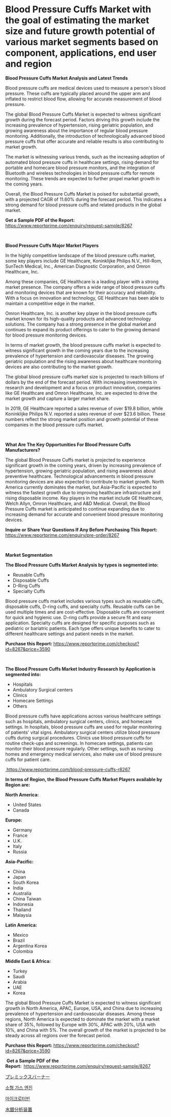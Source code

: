 <p><h1>Blood Pressure Cuffs Market with the goal of estimating the market size and future growth potential of various market segments based on component, applications, end user and region</h1></p><p><strong>Blood Pressure Cuffs Market Analysis and Latest Trends</strong></p>
<p><p>Blood pressure cuffs are medical devices used to measure a person's blood pressure. These cuffs are typically placed around the upper arm and inflated to restrict blood flow, allowing for accurate measurement of blood pressure.</p><p>The global Blood Pressure Cuffs Market is expected to witness significant growth during the forecast period. Factors driving this growth include the increasing prevalence of hypertension, rising geriatric population, and growing awareness about the importance of regular blood pressure monitoring. Additionally, the introduction of technologically advanced blood pressure cuffs that offer accurate and reliable results is also contributing to market growth.</p><p>The market is witnessing various trends, such as the increasing adoption of automated blood pressure cuffs in healthcare settings, rising demand for portable and homecare blood pressure monitors, and the integration of Bluetooth and wireless technologies in blood pressure cuffs for remote monitoring. These trends are expected to further propel market growth in the coming years.</p><p>Overall, the Blood Pressure Cuffs Market is poised for substantial growth, with a projected CAGR of 11.60% during the forecast period. This indicates a strong demand for blood pressure cuffs and related products in the global market.</p></p>
<p><strong>Get a Sample PDF of the Report:&nbsp;</strong> <a href="https://www.reportprime.com/enquiry/request-sample/8267">https://www.reportprime.com/enquiry/request-sample/8267</a></p>
<p>&nbsp;</p>
<p><strong>Blood Pressure Cuffs Major Market Players</strong></p>
<p><p>In the highly competitive landscape of the blood pressure cuffs market, some key players include GE Healthcare, Koninklijke Philips N.V., Hill-Rom, SunTech Medical, Inc., American Diagnostic Corporation, and Omron Healthcare, Inc.</p><p>Among these companies, GE Healthcare is a leading player with a strong market presence. The company offers a wide range of blood pressure cuffs and monitoring devices that are known for their accuracy and reliability. With a focus on innovation and technology, GE Healthcare has been able to maintain a competitive edge in the market.</p><p>Omron Healthcare, Inc. is another key player in the blood pressure cuffs market known for its high-quality products and advanced technology solutions. The company has a strong presence in the global market and continues to expand its product offerings to cater to the growing demand for blood pressure monitoring devices.</p><p>In terms of market growth, the blood pressure cuffs market is expected to witness significant growth in the coming years due to the increasing prevalence of hypertension and cardiovascular diseases. The growing geriatric population and the rising awareness about healthcare monitoring devices are also contributing to the market growth.</p><p>The global blood pressure cuffs market size is projected to reach billions of dollars by the end of the forecast period. With increasing investments in research and development and a focus on product innovation, companies like GE Healthcare and Omron Healthcare, Inc. are expected to drive the market growth and capture a larger market share.</p><p>In 2019, GE Healthcare reported a sales revenue of over $19.8 billion, while Koninklijke Philips N.V. reported a sales revenue of over $23.6 billion. These numbers reflect the strong market position and growth potential of these companies in the blood pressure cuffs market.</p></p>
<p>&nbsp;</p>
<p><strong>What Are The Key Opportunities For Blood Pressure Cuffs Manufacturers?</strong></p>
<p><p>The global Blood Pressure Cuffs market is projected to experience significant growth in the coming years, driven by increasing prevalence of hypertension, growing geriatric population, and rising awareness about preventive healthcare. Technological advancements in blood pressure monitoring devices are also expected to contribute to market growth. North America currently dominates the market, but Asia-Pacific is expected to witness the fastest growth due to improving healthcare infrastructure and rising disposable income. Key players in the market include GE Healthcare, Welch Allyn, Omron Healthcare, and A&D Medical. Overall, the Blood Pressure Cuffs market is anticipated to continue expanding due to increasing demand for accurate and convenient blood pressure monitoring devices.</p></p>
<p><strong>Inquire or Share Your Questions If Any Before Purchasing This Report:</strong> <a href="https://www.reportprime.com/enquiry/pre-order/8267">https://www.reportprime.com/enquiry/pre-order/8267</a></p>
<p>&nbsp;</p>
<p><strong>Market Segmentation</strong></p>
<p><strong>The Blood Pressure Cuffs Market Analysis by types is segmented into:</strong></p>
<p><ul><li>Reusable Cuffs</li><li>Disposable Cuffs</li><li>D-Ring Cuffs</li><li>Specialty Cuffs</li></ul></p>
<p><p>Blood pressure cuffs market includes various types such as reusable cuffs, disposable cuffs, D-ring cuffs, and specialty cuffs. Reusable cuffs can be used multiple times and are cost-effective. Disposable cuffs are convenient for quick and hygienic use. D-ring cuffs provide a secure fit and easy application. Specialty cuffs are designed for specific purposes such as pediatric or bariatric patients. Each type offers unique benefits to cater to different healthcare settings and patient needs in the market.</p></p>
<p><strong>Purchase this Report:&nbsp;</strong><a href="https://www.reportprime.com/checkout?id=8267&price=3590">https://www.reportprime.com/checkout?id=8267&price=3590</a></p>
<p>&nbsp;</p>
<p><strong>The Blood Pressure Cuffs Market Industry Research by Application is segmented into:</strong></p>
<p><ul><li>Hospitals</li><li>Ambulatory Surgical centers</li><li>Clinics</li><li>Homecare Settings</li><li>Others</li></ul></p>
<p><p>Blood pressure cuffs have applications across various healthcare settings such as hospitals, ambulatory surgical centers, clinics, and homecare settings. In hospitals, blood pressure cuffs are used for regular monitoring of patients' vital signs. Ambulatory surgical centers utilize blood pressure cuffs during surgical procedures. Clinics use blood pressure cuffs for routine check-ups and screenings. In homecare settings, patients can monitor their blood pressure regularly. Other settings, such as nursing homes and emergency medical services, also make use of blood pressure cuffs for patient care.</p></p>
<p><a href="https://www.reportprime.com/blood-pressure-cuffs-r8267">&nbsp;https://www.reportprime.com/blood-pressure-cuffs-r8267</a></p>
<p><strong>In terms of Region, the Blood Pressure Cuffs Market Players available by Region are:</strong></p>
<p>
    <p> <strong> North America: </strong>
        <ul>
            <li>United States</li>
            <li>Canada</li>
        </ul>
        </p> 
    <p> <strong> Europe: </strong>
        <ul>
            <li>Germany</li>
            <li>France</li>
            <li>U.K.</li>
            <li>Italy</li>
            <li>Russia</li>
        </ul>
        </p> 
    <p> <strong> Asia-Pacific: </strong>
        <ul>
            <li>China</li>
            <li>Japan</li>
            <li>South Korea</li>
            <li>India</li>
            <li>Australia</li>
            <li>China Taiwan</li>
            <li>Indonesia</li>
            <li>Thailand</li>
            <li>Malaysia</li>
        </ul>
        </p> 
    <p> <strong> Latin America: </strong>
        <ul>
            <li>Mexico</li>
            <li>Brazil</li>
            <li>Argentina Korea</li>
            <li>Colombia</li>
        </ul>
        </p> 
    <p> <strong> Middle East & Africa: </strong>
        <ul>
            <li>Turkey</li>
            <li>Saudi</li>
            <li>Arabia</li>
            <li>UAE</li>
            <li>Korea</li>
        </ul>
    </p>
    </p>
<p><p>The global Blood Pressure Cuffs Market is expected to witness significant growth in North America, APAC, Europe, USA, and China due to increasing prevalence of hypertension and cardiovascular diseases. Among these regions, North America is expected to dominate the market with a market share of 35%, followed by Europe with 30%, APAC with 20%, USA with 10%, and China with 5%. The overall growth of the market is projected to be steady across all regions over the forecast period.</p></p>
<p><strong>Purchase this Report: </strong><a href="https://www.reportprime.com/checkout?id=8267&price=3590">https://www.reportprime.com/checkout?id=8267&price=3590</a></p>
<p>&nbsp;<strong>Get a Sample PDF of the Report:&nbsp;&nbsp;</strong><a href="https://www.reportprime.com/enquiry/request-sample/8267">https://www.reportprime.com/enquiry/request-sample/8267</a></p>
<p><strong></strong></p>
<p><p><a href="https://medium.com/@brendancole1992/%E3%83%97%E3%83%AC%E3%83%9F%E3%83%83%E3%82%AF%E3%82%B9%E3%83%90%E3%83%BC%E3%83%8A%E3%83%BC%E5%B8%82%E5%A0%B4%E3%81%AE%E3%83%88%E3%83%AC%E3%83%B3%E3%83%89%E3%81%A8%E5%B8%82%E5%A0%B4%E5%88%86%E6%9E%90%E3%81%AF-2024%E5%B9%B4%E3%81%8B%E3%82%892031%E5%B9%B4%E3%81%BE%E3%81%A7%E3%81%AE%E6%9C%9F%E9%96%93%E3%81%AB%E4%BA%88%E6%B8%AC%E3%81%95%E3%82%8C%E3%81%A6%E3%81%84%E3%81%BE%E3%81%99-2031fa7a0f6c">プレミックスバーナー</a></p><p><a href="https://medium.com/@fabiancobuc20222022/%EC%86%8C%ED%98%95-%EA%B0%80%EC%8A%A4-%EC%97%94%EC%A7%84-%EC%8B%9C%EC%9E%A5-%EB%B6%84%EC%84%9D-cagr-%EC%8B%9C%EC%9E%A5-%EC%84%B8%EB%B6%84%ED%99%94-%EB%B0%8F-%EA%B8%80%EB%A1%9C%EB%B2%8C-%EC%82%B0%EC%97%85-%EA%B0%9C%EC%9A%94-f645870018b6">소형 가스 엔진</a></p><p><a href="https://medium.com/@bruiser75687/%EB%A7%88%EC%9D%B4%ED%81%AC%EB%A1%9C%ED%84%B0%EB%B9%88-%EC%8B%9C%EC%9E%A5-%EB%A9%94%ED%8A%B8%EB%A6%AD-%ED%95%B4%EB%8F%85-%EC%8B%9C%EC%9E%A5-%EC%A0%90%EC%9C%A0%EC%9C%A8-%EB%8F%99%ED%96%A5-%EB%B0%8F-%EC%84%B1%EC%9E%A5-%ED%8C%A8%ED%84%B4-5ab1083b33bb">마이크로터빈</a></p><p><a href="https://medium.com/@nyahmertz1944/%E3%83%9E%E3%83%BC%E3%82%AD%E3%83%A5%E3%83%AA%E3%83%BC%E3%82%A2%E3%83%8A%E3%83%A9%E3%82%A4%E3%82%B6%E3%83%BC%E5%B8%82%E5%A0%B4%E3%81%AE%E8%A6%8F%E6%A8%A1%E3%81%A8%E5%B8%82%E5%A0%B4%E5%8B%95%E5%90%91-%E5%AE%8C%E5%85%A8%E3%81%AA%E6%A5%AD%E7%95%8C%E6%A6%82%E8%A6%81-2024%E5%B9%B4%E3%81%8B%E3%82%892031%E5%B9%B4-019830518d16">水銀分析装置</a></p></p>